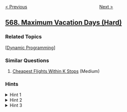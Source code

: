 <!--|This file generated by command(leetcode description); DO NOT EDIT.    |-->
<!--+----------------------------------------------------------------------+-->
<!--|@author    openset <openset.wang@gmail.com>                           |-->
<!--|@link      https://github.com/openset                                 |-->
<!--|@home      https://github.com/openset/leetcode                        |-->
<!--+----------------------------------------------------------------------+-->

[< Previous](https://github.com/openset/leetcode/tree/master/problems/permutation-in-string "Permutation in String")
　　　　　　　　　　　　　　　　
[Next >](https://github.com/openset/leetcode/tree/master/problems/median-employee-salary "Median Employee Salary")

## [568. Maximum Vacation Days (Hard)](https://leetcode.com/problems/maximum-vacation-days "最大休假天数")



### Related Topics
  [[Dynamic Programming](https://github.com/openset/leetcode/tree/master/tag/dynamic-programming/README.md)]

### Similar Questions
  1. [Cheapest Flights Within K Stops](https://github.com/openset/leetcode/tree/master/problems/cheapest-flights-within-k-stops) (Medium)

### Hints
<details>
<summary>Hint 1</summary>
First try to understand the problem carefully and then take some example and solve it on a paper.
</details>

<details>
<summary>Hint 2</summary>
Can you interpret the given input as a graph? Which graph traversal technique is suitable here?
</details>

<details>
<summary>Hint 3</summary>
Can we use some space to avoid redundant function calls?
</details>
